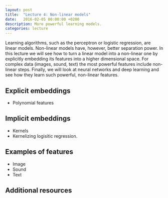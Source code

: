```yaml
---
layout: post
title:  "Lecture 4: Non-linear models"
date:   2016-02-05 00:00:00 +0200
description: More powerful learning models.
categories: lecture
---
```


Learning algorithms, such as the perceptron or logistic regression, are linear models.
Non-linear models have, however, better separation power.
In this lecture we will see how to turn a linear model into a non-linear one by explicitly embedding its features into a higher dimensional space.
For complex data (images, sound, text) the most powerful features include non-linear steps.
Finally, we will look at neural networks and deep learning and see how they learn such powerful, non-linear features.

## Explicit embeddings

* Polynomial features

## Implicit embeddings

* Kernels
* Kernelizing logisitic regression.

## Examples of features

* Image
* Sound
* Text

## Additional resources

